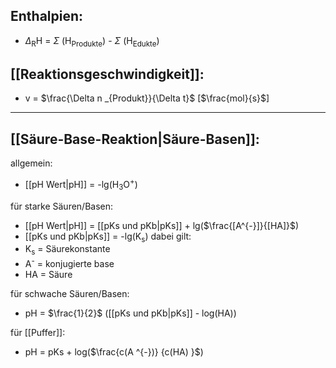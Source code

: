 
## Enthalpien:
- $\Delta$<sub>R</sub>H = $\Sigma$ (H<sub>Produkte</sub>)  - $\Sigma$ (H<sub>Edukte</sub>) 

## [[Reaktionsgeschwindigkeit]]:

 - v = $\frac{\Delta n _{Produkt}}{\Delta t}$  \[$\frac{mol}{s}$]

 
<hr>

## [[Säure-Base-Reaktion|Säure-Basen]]:

allgemein:
- [[pH Wert|pH]] = -lg(H<sub>3</sub>O<sup>+</sup>) 

für starke Säuren/Basen:
- [[pH Wert|pH]] = [[pKs und pKb|pKs]] + lg($\frac{[A^{-}]}{[HA]}$)
- [[pKs und pKb|pKs]] = -lg(K<sub>s</sub>)
dabei gilt:
- K<sub>s</sub> = Säurekonstante
- A<sup>-</sup> = konjugierte base
- HA = Säure

 für schwache Säuren/Basen:
 - pH = $\frac{1}{2}$ ([[pKs und pKb|pKs]] - log(HA))
 
 für [[Puffer]]:
 - pH = pKs + log($\frac{c(A ^{-})} {c(HA) }$) 
